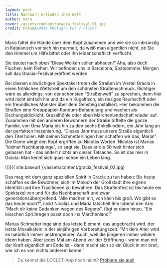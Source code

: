 ```yaml
---
layout: post
title: Nachbarn erfinden ihre Welt
author: mara
cover: /assets/content/gracia_festival_01.jpg
credit: Foto&#x003a Photogra Fer / Flickr
---
```


Maria faltet die Hände über dem Kopf zusammen und wie sie so inbrünstig in Katalanisch vor sich hin murmelt, da weiß
man eigentlich nicht, ob Sie den Himmel um Hilfe bittet oder ihn leidenschaftlich verflucht.

Sie deutet nach oben “Diese Wolken sollen abhauen!” Aha, also doch Fluchen, kein Flehen. Wir befinden uns in
Barcelona, Spätsommer. Morgen soll das Gracia-Festival eröffnet werden.

Bei diesem einwöchigen Spektakel treten die Straßen im Viertel Gracia in einen fröhlichen Wettstreit um den schönsten
Straßenschmuck. Richtiger wäre es allerdings, von der schönsten “Straßenwelt” zu sprechen, denn hier wird nicht
einfach hie und da ein Kugelfisch, ein riesiges Raumschiff oder ein freundliches Monster über dem Gehsteig
installiert. Hier bekommen die Straßen eine Krepppapier-Rundum-Behandlung und wachen als Dschungeldickicht,
Gruselhöhle oder eben Märchenlandschaft wieder auf. Zusammen mit den anderen Bewohnern der Straße tüftelte die ganze
Familie, von Oma Maria bis hin zu den sechs Enkelkindern, ein Jahr lang an der perfekten Inszenierung. “Dieses Jahr
muss unsere Straße eigentlich den Titel holen. Mit deinen Schmetterlingen hier schaffen wir das, Maria!”. Die Dame
wiegt den Kopf ergriffen zu Nicolás Worten. Nicolás ist Marias “kleiner Nachbarsjunge”, so sagt sie. Dass er die 50
weit hinter sich gelassen hat - das ändert nichts an dieser Tatsache. So ist das hier in Gracia: Man kennt sich
quasi schon ein Leben lang.

![]({{ site.baseurl }}/assets/content/gracia_festival_02.jpg)

Das mag mit dem ganz speziellen Spirit  in Gracia zu tun haben: Bis heute schaffen es die Bewohner, sich im Moloch
der Großstadt ihre eigene Identität und ihre Traditionen zu bewahren. Das Straßenfest ist bis heute ein Spektakel von
und für die Nachbarschaft und zwar generationsübergreifend. “Alle machen mit, von klein bis groß. Wo gibt es das
heute noch?”, nickt Nicolás und Maria tätschelt ihm lobend den Arm. “Mach dir keine Gedanken wegen des Regens”, fügt
er dann hinzu. “Ein bisschen Sprühregen passt doch ins Märchenland!”

Marias Schmetterlinge sind das letzte Element, das angebracht wird, der letzte Mosaikstein in der einjährigen
Vorbereitungszeit. “Mit dem Alter wird es natürlich immer anstrengender. Auch, weil die jüngeren immer wildere Ideen
haben. Aber jedes Mal am Abend vor der Eröffnung - wenn man mit der Kraft eigentlich am Ende ist - dann macht sich so
ein Glück in mir breit, wie ich es von nichts anderem kenne.”

> Du kennst die LOCLET-App noch nicht? [Probiere sie aus!](https://app.adjust.com/dysko3?fallback=http%3A%2F%2Fapp.loclet.com)